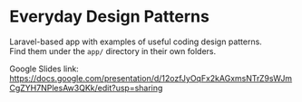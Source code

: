 # Everyday Design Patterns

Laravel-based app with examples of useful coding design patterns.   
Find them under the `app/` directory in their own folders.

Google Slides link:   
https://docs.google.com/presentation/d/12ozfJyOqFx2kAGxmsNTrZ9sWJmCgZYH7NPlesAw3QKk/edit?usp=sharing